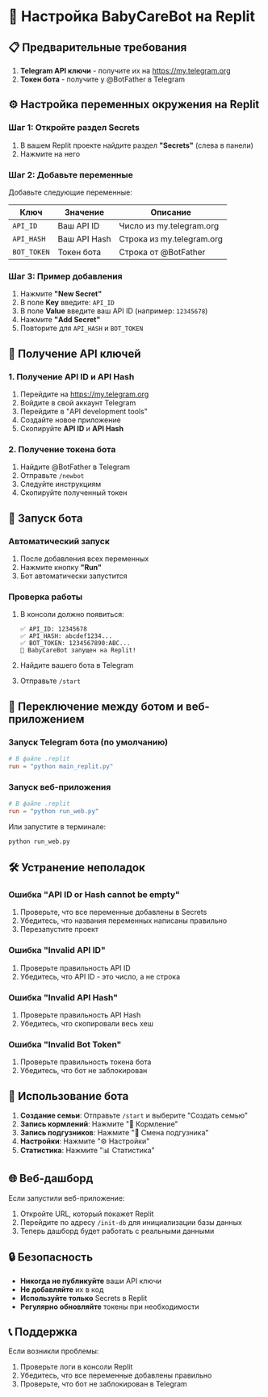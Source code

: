 # 🚀 Настройка BabyCareBot на Replit

## 📋 Предварительные требования

1. **Telegram API ключи** - получите их на https://my.telegram.org
2. **Токен бота** - получите у @BotFather в Telegram

## ⚙️ Настройка переменных окружения на Replit

### Шаг 1: Откройте раздел Secrets
1. В вашем Replit проекте найдите раздел **"Secrets"** (слева в панели)
2. Нажмите на него

### Шаг 2: Добавьте переменные
Добавьте следующие переменные:

| Ключ | Значение | Описание |
|------|----------|----------|
| `API_ID` | Ваш API ID | Число из my.telegram.org |
| `API_HASH` | Ваш API Hash | Строка из my.telegram.org |
| `BOT_TOKEN` | Токен бота | Строка от @BotFather |

### Шаг 3: Пример добавления
1. Нажмите **"New Secret"**
2. В поле **Key** введите: `API_ID`
3. В поле **Value** введите ваш API ID (например: `12345678`)
4. Нажмите **"Add Secret"**
5. Повторите для `API_HASH` и `BOT_TOKEN`

## 🔧 Получение API ключей

### 1. Получение API ID и API Hash
1. Перейдите на https://my.telegram.org
2. Войдите в свой аккаунт Telegram
3. Перейдите в "API development tools"
4. Создайте новое приложение
5. Скопируйте **API ID** и **API Hash**

### 2. Получение токена бота
1. Найдите @BotFather в Telegram
2. Отправьте `/newbot`
3. Следуйте инструкциям
4. Скопируйте полученный токен

## 🚀 Запуск бота

### Автоматический запуск
1. После добавления всех переменных
2. Нажмите кнопку **"Run"**
3. Бот автоматически запустится

### Проверка работы
1. В консоли должно появиться:
   ```
   ✅ API_ID: 12345678
   ✅ API_HASH: abcdef1234...
   ✅ BOT_TOKEN: 1234567890:ABC...
   🤖 BabyCareBot запущен на Replit!
   ```

2. Найдите вашего бота в Telegram
3. Отправьте `/start`

## 🔄 Переключение между ботом и веб-приложением

### Запуск Telegram бота (по умолчанию)
```toml
# В файле .replit
run = "python main_replit.py"
```

### Запуск веб-приложения
```toml
# В файле .replit
run = "python run_web.py"
```

Или запустите в терминале:
```bash
python run_web.py
```

## 🛠️ Устранение неполадок

### Ошибка "API ID or Hash cannot be empty"
1. Проверьте, что все переменные добавлены в Secrets
2. Убедитесь, что названия переменных написаны правильно
3. Перезапустите проект

### Ошибка "Invalid API ID"
1. Проверьте правильность API ID
2. Убедитесь, что API ID - это число, а не строка

### Ошибка "Invalid API Hash"
1. Проверьте правильность API Hash
2. Убедитесь, что скопировали весь хеш

### Ошибка "Invalid Bot Token"
1. Проверьте правильность токена бота
2. Убедитесь, что бот не заблокирован

## 📱 Использование бота

1. **Создание семьи**: Отправьте `/start` и выберите "Создать семью"
2. **Запись кормлений**: Нажмите "🍼 Кормление"
3. **Запись подгузников**: Нажмите "👶 Смена подгузника"
4. **Настройки**: Нажмите "⚙️ Настройки"
5. **Статистика**: Нажмите "📊 Статистика"

## 🌐 Веб-дашборд

Если запустили веб-приложение:
1. Откройте URL, который покажет Replit
2. Перейдите по адресу `/init-db` для инициализации базы данных
3. Теперь дашборд будет работать с реальными данными

## 🔒 Безопасность

- **Никогда не публикуйте** ваши API ключи
- **Не добавляйте** их в код
- **Используйте только** Secrets в Replit
- **Регулярно обновляйте** токены при необходимости

## 📞 Поддержка

Если возникли проблемы:
1. Проверьте логи в консоли Replit
2. Убедитесь, что все переменные добавлены правильно
3. Проверьте, что бот не заблокирован в Telegram
